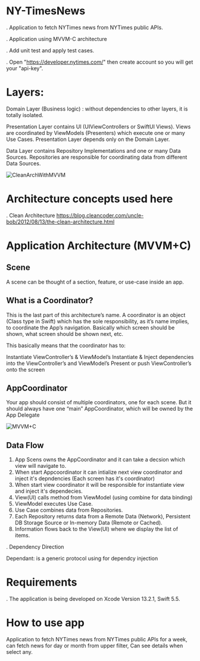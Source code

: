 # NY-TimesNews

. Application to fetch NYTimes news from NYTimes public APIs.

. Application using MVVM-C architecture

. Add unit test and apply test cases.

. Open "https://developer.nytimes.com/" then create account so you will get your "api-key".

# Layers:

Domain Layer (Business logic) : without dependencies to other layers, it is totally isolated.

Presentation Layer contains UI (UIViewControllers or SwiftUI Views). Views are coordinated by ViewModels (Presenters) which execute one or many Use Cases. Presentation Layer depends only on the Domain Layer.

Data Layer contains Repository Implementations and one or many Data Sources. Repositories are responsible for coordinating data from different Data Sources.

![CleanArchWithMVVM](https://user-images.githubusercontent.com/28683024/151705597-9aa5b19e-b976-49a4-8415-ad4decf8e1d4.png)

# Architecture concepts used here

 . Clean Architecture https://blog.cleancoder.com/uncle-bob/2012/08/13/the-clean-architecture.html


# Application Architecture (MVVM+C)

## Scene
A scene can be thought of a section, feature, or use-case inside an app.

## What is a Coordinator?
This is the last part of this architecture’s name. 
A coordinator is an object (Class type in Swift) which has the sole responsibility, as it’s name implies, to coordinate the App’s navigation. Basically which screen should be shown, what screen should be shown next, etc.

This basically means that the coordinator has to:

Instantiate ViewController’s & ViewModel’s Instantiate & Inject dependencies into the ViewController’s and ViewModel’s Present or push ViewController’s onto the screen

## AppCoordinator

Your app should consist of multiple coordinators, one for each scene. But it should always have one “main” AppCoordinator, which will be owned by the App Delegate

![MVVM+C](https://user-images.githubusercontent.com/28683024/151711251-de9e801f-ad68-416f-9a0d-275631bf3e3c.png)
 
 ## Data Flow
1. App Scens owns the AppCoordinator and it can take a decsion which view will navigate to.
2. When start Appcoordinator it can intialize next view coordinator and inject it's depndencies (Each screen has it's coordinator)
3. When start view coordinator it will be responsible for instantiate view and inject it's dependecies.
1. View(UI) calls method from ViewModel (using combine for data binding)
2. ViewModel executes Use Case.
3. Use Case combines data from Repositories.
4. Each Repository returns data from a Remote Data (Network), Persistent DB Storage Source or In-memory Data (Remote or Cached).
5. Information flows back to the View(UI) where we display the list of items.



. Dependency Direction

Dependant: is a generic protocol using for dependcy injection 

# Requirements

. The application is being developed on Xcode Version 13.2.1, Swift 5.5.

# How to use app

Application to fetch NYTimes news from NYTimes public APIs for a week, can fetch news for day or month from upper filter, Can see details when select any.


